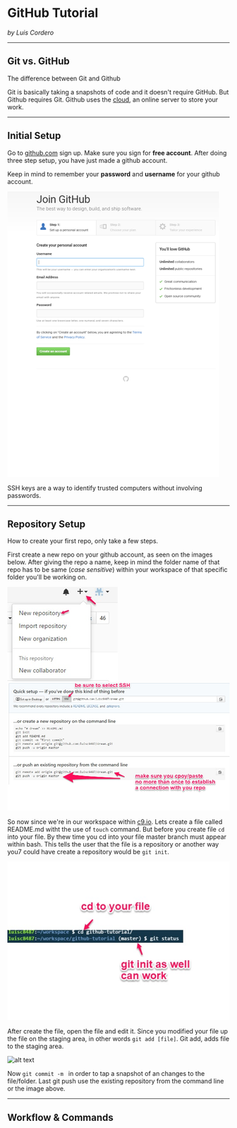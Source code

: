 # GitHub Tutorial

_by Luis Cordero_

---
## Git vs. GitHub
The difference between Git and Github 
  
Git is basically taking a snapshots of 
code and it doesn't require GitHub. 
But Github requires Git. Github uses 
the [cloud](https://www.thecloud.net/),
an online server to store your work. 


---
## Initial Setup
Go to [github.com](https://github.com/) sign up. Make sure you sign for **free account**.
After doing three step setup, you have just made a github account.  

Keep in mind to remember your **password** and **username** for your github account. 

![alt text](Screenshot_2016-10-24-11-44-29.png)

SSH keys are a way to identify trusted computers without involving passwords. 

---
## Repository Setup
How to create your first repo, only take a few steps. 
 
 First create a new repo on your github account,
 as seen on the images below. After giving the repo a name, 
 keep in mind the folder name of that repo has to be same (_case sensitive_)
 within your workspace of that specific folder you'll be working on. 
 
 
![alt text](github-tutorial.jpg)
![alt text](dream.jpg)

So now since we're in our workspace within [c9.io](https://c9.io/).
Lets create a file called README.md witht the use of `touch` command.
But before you create file `cd` into your file. By thew time you cd into your file
master branch must appear within bash. This tells the user that the file is a repository
or another way you7 could have create a repository would be `git init`.

![alt text](github-learning.jpg)

After create the file, open the file and edit it. 
Since you modified your file up the file on the staging area, 
in other words `git add [file]`. Git add, adds file to the staging area.

![alt text](github-learning(1).jpg)

Now `git commit -m ` in order to tap a snapshot of an changes to the file/folder.
Last git push use the existing repository from the command line or the image above.


---
## Workflow & Commands